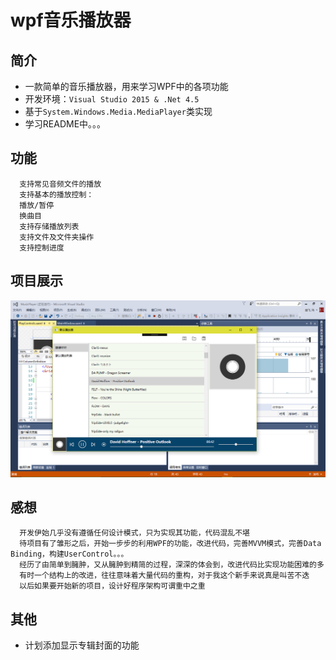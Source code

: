 # wpf音乐播放器
## 简介
* 一款简单的音乐播放器，用来学习WPF中的各项功能
* 开发环境：`Visual Studio 2015 & .Net 4.5`
* 基于`System.Windows.Media.MediaPlayer`类实现
* 学习README中。。。

## 功能
      支持常见音频文件的播放
      支持基本的播放控制：
      播放/暂停
      换曲目
      支持存储播放列表
      支持文件及文件夹操作
      支持控制进度
      
## 项目展示
![image](https://github.com/Foggydays/wpf-music-player/blob/master/GitHubImage/Image1.png)
      
## 感想
      开发伊始几乎没有遵循任何设计模式，只为实现其功能，代码混乱不堪
      待项目有了雏形之后，开始一步步的利用WPF的功能，改进代码，完善MVVM模式，完善Data Binding，构建UserControl。。。
      经历了由简单到臃肿，又从臃肿到精简的过程，深深的体会到，改进代码比实现功能困难的多
      有时一个结构上的改进，往往意味着大量代码的重构，对于我这个新手来说真是叫苦不迭
      以后如果要开始新的项目，设计好程序架构可谓重中之重

## 其他
* 计划添加显示专辑封面的功能

